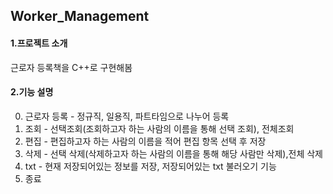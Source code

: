 ## Worker_Management

#### 1.프로젝트 소개
근로자 등록책을 C++로 구현해봄
  
#### 2.기능 설명
  0. 근로자 등록 - 정규직, 일용직, 파트타임으로 나누어 등록
  1. 조회 - 선택조회(조회하고자 하는 사람의 이름을 통해 선택 조회), 전체조회
  2. 편집 - 편집하고자 하는 사람의 이름을 적어 편집 항목 선택 후 저장
  3. 삭제 - 선택 삭제(삭제하고자 하는 사람의 이름을 통해 해당 사람만 삭제),전체 삭제
  4. txt - 현재 저장되어있는 정보를 저장, 저장되어있는 txt 불러오기 기능
  5. 종료 

